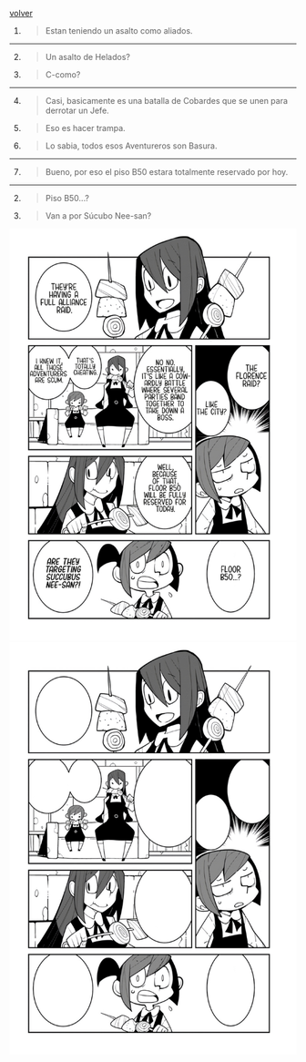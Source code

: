 [volver](./README.md)

1. > Estan teniendo un asalto como aliados.
---
2. > Un asalto de Helados?
3. > C-como?
---
4. > Casi, basicamente es una batalla de Cobardes que se unen para derrotar un Jefe.
5. > Eso es hacer trampa.
6. > Lo sabia, todos esos Aventureros son Basura.
---
7. > Bueno, por eso el piso B50 estara totalmente reservado por hoy.
---
2. > Piso B50...?
3. > Van a por Súcubo Nee-san?

<img src="./assets2/2.jpeg" alt="Pagina" width="600"/>
<img src="./assets2/p2.png" alt="PaginaVacia" width="600"/>
